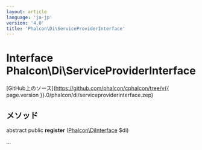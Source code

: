 ```yaml
---
layout: article
language: 'ja-jp'
version: '4.0'
title: 'Phalcon\Di\ServiceProviderInterface'
---
```

# Interface **Phalcon\Di\ServiceProviderInterface**

[GitHub上のソース](https://github.com/phalcon/cphalcon/tree/v{{ page.version }}.0/phalcon/di/serviceproviderinterface.zep)

## メソッド

abstract public **register** ([Phalcon\DiInterface](Phalcon_DiInterface) $di)

...